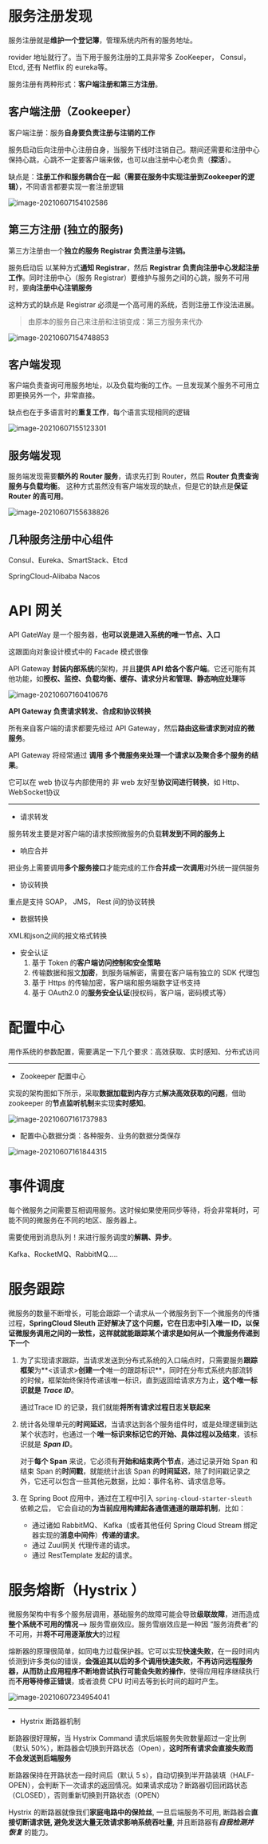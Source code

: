 

# 服务注册发现



服务注册就是**维护一个登记簿**，管理系统内所有的服务地址。

rovider 地址就行了。当下用于服务注册的工具非常多 ZooKeeper， Consul， Etcd, 还有 Netflix 的 eureka等。 

服务注册有两种形式：**客户端注册和第三方注册**。  





## 客户端注册（Zookeeper）









客户端注册：服务**自身要负责注册与注销的工作**

服务启动后向注册中心注册自身，当服务下线时注销自己。期间还需要和注册中心保持心跳，心跳不一定要客户端来做，也可以由注册中心老负责（**探活**）。

缺点是：**注册工作和服务耦合在一起（需要在服务中实现注册到Zookeeper的逻辑）**，不同语言都要实现一套注册逻辑



![image-20210607154102586](../picture/微服务/image-20210607154102586.png)





## 第三方注册  (独立的服务)



第三方注册由一个**独立的服务 Registrar 负责注册与注销。**

服务启动后 以某种方式**通知 Registrar**，然后 **Registrar 负责向注册中心发起注册工作**。同时注册中心（服务 Registrar）要维护与服务之间的心跳，服务不可用时，要**向注册中心注销服务**

这种方式的缺点是 Registrar 必须是一个高可用的系统，否则注册工作没法进展。  

> 由原本的服务自己来注册和注销变成：第三方服务来代办

![image-20210607154748853](../picture/微服务/image-20210607154748853.png)



## 客户端发现



客户端负责查询可用服务地址，以及负载均衡的工作。一旦发现某个服务不可用立即更换另外一个，非常直接。

缺点也在于多语言时的**重复工作**，每个语言实现相同的逻辑  

![image-20210607155123301](../picture/微服务/image-20210607155123301.png)





## 服务端发现





服务端发现需要**额外的 Router 服务**，请求先打到 Router，然后 **Router 负责查询服务与负载均衡**。
这种方式虽然没有客户端发现的缺点，但是它的缺点是**保证 Router 的高可用**。  



![image-20210607155638826](../picture/微服务/image-20210607155638826.png)

## 几种服务注册中心组件





Consul、Eureka、SmartStack、Etcd

SpringCloud-Alibaba Nacos





# API 网关







API GateWay 是一个服务器，**也可以说是进入系统的唯一节点、入口**

这跟面向对象设计模式中的 Facade 模式很像  

API Gateway **封装内部系统**的架构，并且**提供 API 给各个客户端**。它还可能有其他功能，如**授权、监控、负载均衡、缓存、请求分片和管理、静态响应处理**等  



![image-20210607160410676](../picture/微服务/image-20210607160410676.png)



**API Gateway 负责请求转发、合成和协议转换**

所有来自客户端的请求都要先经过 API Gateway，然后**路由这些请求到对应的微服务**。

API Gateway 将经常通过 **调用 多个微服务来处理一个请求以及聚合多个服务的结果**。

它可以在 web 协议与内部使用的 非 web 友好型**协议间进行转换**，如 Http、WebSocket协议



---

- 请求转发

服务转发主要是对客户端的请求按照微服务的负载**转发到不同的服务上**

- 响应合并

把业务上需要调用**多个服务接口**才能完成的工作**合并成一次调用**对外统一提供服务 

- 协议转换

重点是支持 SOAP， JMS， Rest 间的协议转换 

- 数据转换

XML和json之间的报文格式转换

- 安全认证
  1. 基于 Token 的**客户端访问控制和安全策略**
  2. 传输数据和报文**加密**，到服务端解密，需要在客户端有独立的 SDK 代理包
  3. 基于 Https 的传输加密，客户端和服务端数字证书支持
  4. 基于 OAuth2.0 的**服务安全认证**(授权码，客户端，密码模式等）  





# 配置中心



用作系统的参数配置，需要满足一下几个要求：高效获取、实时感知、分布式访问





---

- Zookeeper 配置中心

实现的架构图如下所示，采取**数据加载到内存**方式**解决高效获取的问题**，借助 zookeeper 的**节点监听机制**来实现**实时感知**。  

![image-20210607161737983](../picture/微服务/image-20210607161737983.png)





- 配置中心数据分类：各种服务、业务的数据分类保存

![image-20210607161844315](../picture/微服务/image-20210607161844315.png)





# 事件调度





每个微服务之间需要互相调用服务。这时候如果使用同步等待，将会非常耗时，可能不同的微服务在不同的地区、服务器上。

需要使用到消息队列！来进行服务调度的**解耦、异步**。

Kafka、RocketMQ、RabbitMQ.....



# 服务跟踪





微服务的数量不断增长，可能会跟踪一个请求从一个微服务到下一个微服务的传播过程，**SpringCloud Sleuth 正好解决了这个问题，它在日志中引入唯一 ID，以保证微服务调用之间的一致性，这样就就能跟踪某个请求是如何从一个微服务传递到下一个** 



1. 为了实现请求跟踪，当请求发送到分布式系统的入口端点时，只需要服务**跟踪框架**为**<该请求>**创建一个**唯一的跟踪标识**，同时在分布式系统内部流转的时候，框架始终保持传递该唯一标识，直到返回给请求方为止，**这个唯一标识就是 *Trace ID***。

   通过Trace ID 的记录，我们就能**将所有请求过程日志关联起来**  

2. 统计各处理单元的**时间延迟**，当请求达到各个服务组件时，或是处理逻辑到达某个状态时，也通过一个**唯一标识来标记它的开始、具体过程以及结束**，该标识就是 ***Span ID***。

   对于**每个 Span** 来说，它必须有**开始和结束两个节点**，通过记录开始 Span 和结束 Span 的**时间戳**，就能统计出该 Span 的**时间延迟**，除了时间戳记录之外，它还可以包含一些其他元数据，比如：事件名称、请求信息等。  

3. 在 Spring Boot 应用中，通过在工程中引入 `spring-cloud-starter-sleuth` 依赖之后， 它会自动的**为当前应用构建起各通信通道的跟踪机制**，比如：  
   - 通过诸如 RabbitMQ、 Kafka（或者其他任何 Spring Cloud Stream 绑定器实现的**消息中间件**）**传递的请求**。
   - 通过 Zuul网关 代理传递的请求。
   - 通过 RestTemplate 发起的请求。  













# 服务熔断（Hystrix ）



微服务架构中有多个服务层调用，基础服务的故障可能会导致**级联故障**，进而造成**整个系统不可用的情况**——> 服务雪崩效应。服务雪崩效应是一种因
“服务消费者”的不可用，并**将不可用逐渐放大**的过程



熔断器的原理很简单，如同电力过载保护器。它可以实现**快速失败**，在一段时间内侦测到许多类似的错误，**会强迫其以后的多个调用快速失败，不再访问远程服务器，从而防止应用程序不断地尝试执行可能会失败的操作**，使得应用程序继续执行而**不用等待修正错误**，或者浪费 CPU 时间去等到长时间的超时产生。



![image-20210607234954041](../picture/微服务/image-20210607234954041.png)





---

- Hystrix 断路器机制

断路器很好理解，当 Hystrix Command 请求后端服务失败数量超过一定比例（默认 50%），断路器会切换到开路状态（Open），**这时所有请求会直接失败而不会发送到后端服务**

断路器保持在开路状态一段时间后（默认 5 s），自动切换到半开路装填（HALF-OPEN），会判断下一次请求的返回情况。如果请求成功？断路器切回闭路状态（CLOSED），否则重新切换到开路状态（OPEN）

Hystrix 的断路器就像我们**家庭电路中的保险丝**, 一旦后端服务不可用, 断路器会**直接切断请求链, 避免发送大量无效请求影响系统吞吐量**, 并且断路器有***自我检测并恢复***  的能力。  









































































































































































































































































